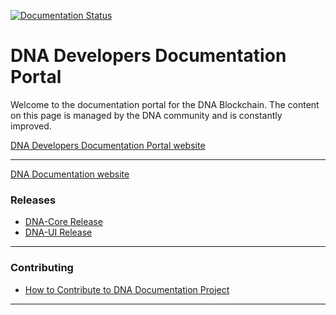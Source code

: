 [![Documentation Status](https://readthedocs.org/projects/dev-doc/badge/?version=latest)](https://dev-doc.readthedocs.io/en/latest/?badge=latest)

# DNA Developers Documentation Portal

Welcome to the documentation portal for the DNA Blockchain. The content on this page is managed by the DNA community and is constantly improved.

[DNA Developers Documentation Portal website](http://dev.bitshares.works/en/master/)

----------------

[DNA Documentation website](http://dev-doc.readthedocs.io/en/master/)

### Releases
- [DNA-Core Release](https://github.com/mvs-org/dna-core/releases)
- [DNA-UI Release](https://github.com/mvs-org/dna-ui/releases)

***

### Contributing

- [How to Contribute to DNA Documentation Project](https://github.com/mvs-org/dev.bitshares.works/blob/master/CONTRIBUTING.md)


***
